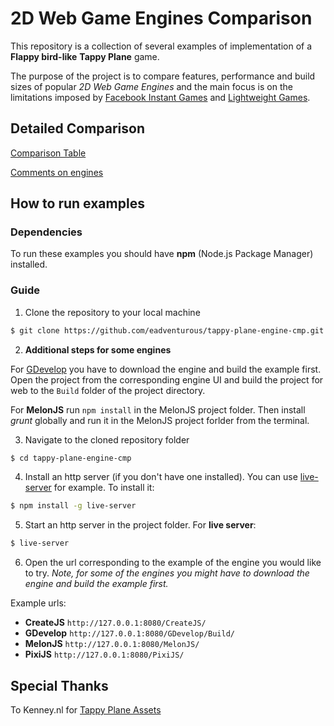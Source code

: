 # 2D Web Game Engines Comparison

This repository is a collection of several examples of implementation of a **Flappy bird-like** **Tappy Plane** game. 

The purpose of the project is to compare features, performance and build sizes of popular *2D Web Game Engines* and the main focus is on the limitations imposed by [Facebook Instant Games](https://developers.facebook.com/docs/games/instant-games/) and [Lightweight Games](https://developers.facebook.com/docs/games/instant-games/guides/lightweight/).

## Detailed Comparison

[Comparison Table](https://docs.google.com/spreadsheets/d/1W30FdImkqsa17l4YUpKwYhSRcAETv9_xxv08b0LFRGY/edit?usp=sharing)

[Comments on engines](https://docs.google.com/document/d/1c_0vt13B78yYAp2FsCcT8ybn3gK0bErY7afc3zGzUNQ/edit?usp=sharing)

## How to run examples

### Dependencies

To run these examples you should have **npm** (Node.js Package Manager) installed.

### Guide

1. Clone the repository to your local machine 
```bash
$ git clone https://github.com/eadventurous/tappy-plane-engine-cmp.git
```
2. **Additional steps for some engines** 

For [GDevelop](https://gdevelop-app.com/download/) you have to download the engine and build the example first. Open the project from the corresponding engine UI and build the project for web to the `Build` folder of the project directory.

For **MelonJS** run `npm install` in the MelonJS project folder. Then install *grunt* globally and run it in the MelonJS project forlder from the terminal.

3. Navigate to the cloned repository folder
```bash
$ cd tappy-plane-engine-cmp
```
4. Install an http server (if you don't have one installed). You can use [live-server](https://www.npmjs.com/package/live-server) for example. To install it:
```bash
$ npm install -g live-server
```
5. Start an http server in the project folder. For **live server**:
```bash
$ live-server
```
6. Open the url corresponding to the example of the engine you would like to try. *Note, for some of the engines you might have to download the engine and build the example first.* 

Example urls: 

- **CreateJS** `http://127.0.0.1:8080/CreateJS/`
- **GDevelop** `http://127.0.0.1:8080/GDevelop/Build/`
- **MelonJS** `http://127.0.0.1:8080/MelonJS/`
- **PixiJS** `http://127.0.0.1:8080/PixiJS/`

## Special Thanks
To Kenney.nl for [Tappy Plane Assets](https://www.kenney.nl/assets/tappy-plane)
